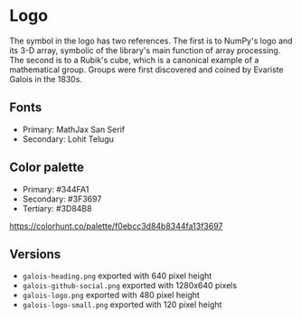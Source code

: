# Logo

The symbol in the logo has two references. The first is to NumPy's logo and its 3-D array, symbolic of the library's main
function of array processing. The second is to a Rubik's cube, which is a canonical example of a mathematical group. Groups
were first discovered and coined by Evariste Galois in the 1830s.

## Fonts

* Primary: MathJax San Serif
* Secondary: Lohit Telugu

## Color palette

* Primary: #344FA1
* Secondary: #3F3697
* Tertiary: #3D84B8

https://colorhunt.co/palette/f0ebcc3d84b8344fa13f3697

## Versions

* `galois-heading.png` exported with 640 pixel height
* `galois-github-social.png` exported with 1280x640 pixels
* `galois-logo.png` exported with 480 pixel height
* `galois-logo-small.png` exported with 120 pixel height
